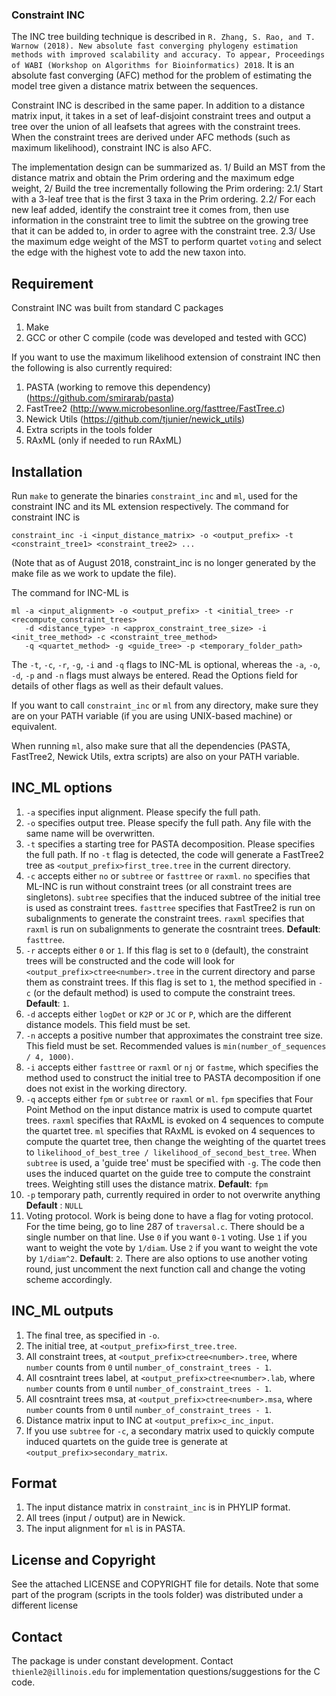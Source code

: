 ### Constraint INC

The INC tree building technique is described in `R. Zhang, S. Rao, and T. Warnow (2018). New absolute fast converging phylogeny estimation methods with improved scalability and accuracy. To appear, Proceedings of WABI (Workshop on Algorithms for Bioinformatics) 2018`. It is an absolute fast converging (AFC) method for the problem of estimating the model tree given a distance matrix between the sequences. 

Constraint INC is described in the same paper. In addition to a distance matrix input, it takes in a set of leaf-disjoint constraint trees and output a tree over the union of all leafsets that agrees with the constraint trees. When the constraint trees are derived under AFC methods (such as maximum likelihood), constraint INC is also AFC. 

The implementation design can be summarized as. 1/ Build an MST from the distance matrix and obtain the Prim ordering and the maximum edge weight, 2/ Build the tree incrementally following the Prim ordering: 2.1/ Start with a 3-leaf tree that is the first 3 taxa in the Prim ordering. 2.2/ For each new leaf added, identify the constraint tree it comes from, then use information in the constraint tree to limit the subtree on the growing tree that it can be added to, in order to agree with the constraint tree. 2.3/ Use the maximum edge weight of the MST to perform quartet `voting` and select the edge with the highest vote to add the new taxon into.  

## Requirement
Constraint INC was built from standard C packages 
1. Make
2. GCC or other C compile (code was developed and tested with GCC) 

If you want to use the maximum likelihood extension of constraint INC then the following is also currently required:
1. PASTA (working to remove this dependency) (https://github.com/smirarab/pasta) 
2. FastTree2 (http://www.microbesonline.org/fasttree/FastTree.c)
3. Newick Utils (https://github.com/tjunier/newick_utils)
4. Extra scripts in the tools folder
5. RAxML (only if needed to run RAxML)

## Installation
Run `make` to generate the binaries `constraint_inc` and `ml`, used for the constraint INC and its ML extension respectively. The command for constraint INC is 
```
constraint_inc -i <input_distance_matrix> -o <output_prefix> -t <constraint_tree1> <constraint_tree2> ... 
```
(Note that as of August 2018, constraint_inc is no longer generated by the make file as we work to update the file).

The command for INC-ML is 
```
ml -a <input_alignment> -o <output_prefix> -t <initial_tree> -r <recompute_constraint_trees> 
   -d <distance_type> -n <approx_constraint_tree_size> -i <init_tree_method> -c <constraint_tree_method> 
   -q <quartet_method> -g <guide_tree> -p <temporary_folder_path>
```
The `-t`, `-c`, `-r`, `-g`, `-i` and `-q` flags to INC-ML is optional, whereas the `-a`, `-o`, `-d`, `-p` and `-n` flags must always be entered. Read the Options field for details of other flags as well as their default values. 

If you want to call `constraint_inc` or `ml` from any directory, make sure they are on your PATH variable (if you are using UNIX-based machine) or equivalent. 

When running `ml`, also make sure that all the dependencies (PASTA, FastTree2, Newick Utils, extra scripts) are also on your PATH variable. 

## INC_ML options
1. `-a` specifies input alignment. Please specify the full path.
2. `-o` specifies output tree. Please specify the full path. Any file with the same name will be overwritten.
3. `-t` specifies a starting tree for PASTA decomposition. Please specifies the full path. If no `-t` flag is detected, the code will generate a FastTree2 tree as `<output_prefix>first_tree.tree` in the current directory.
4. `-c` accepts either `no` or `subtree` or `fasttree` or `raxml`. `no` specifies that ML-INC is run without constraint trees (or all constraint trees are singletons). `subtree` specifies that the induced subtree of the initial tree is used as constraint trees. `fasttree` specifies that FastTree2 is run on subalignments to generate the constraint trees. `raxml` specifies that `raxml` is run on subalignments to generate the cosntraint trees. __Default__: `fasttree`.
5. `-r` accepts either `0` or `1`. If this flag is set to `0` (default), the constraint trees will be constructed and the code will look for `<output_prefix>ctree<number>.tree` in the current directory and parse them as constraint trees. If this flag is set to `1`, the method specified in `-c` (or the default method) is used to compute the constraint trees. __Default__: `1`. 
6. `-d` accepts either `logDet` or `K2P` or `JC` or `P`, which are the different distance models. This field must be set.
7. `-n` accepts a positive number that approximates the constraint tree size. This field must be set. Recommended values is `min(number_of_sequences / 4, 1000)`. 
8. `-i` accepts either `fasttree` or `raxml` or `nj` or `fastme`, which specifies the method used to construct the initial tree to PASTA decomposition if one does not exist in the working directory.
9. `-q` accepts either `fpm` or `subtree` or `raxml` or `ml`. `fpm` specifies that Four Point Method on the input distance matrix is used to compute quartet trees. `raxml` specifies that RAxML is evoked on 4 sequences to compute the quartet tree. `ml` specifies that RAxML is evoked on 4 sequences to compute the quartet tree, then change the weighting of the quartet trees to `likelihood_of_best_tree / likelihood_of_second_best_tree`. When `subtree` is used, a 'guide tree' must be specified with `-g`. The code then uses the induced quartet on the guide tree to compute the constraint trees. Weighting still uses the distance matrix. __Default__: `fpm`
10. `-p` temporary path, currently required in order to not overwrite anything __Default__ : `NULL`
11. Voting protocol. Work is being done to have a flag for voting protocol. For the time being, go to line 287 of `traversal.c`. There should be a single number on that line. Use `0` if you want `0-1` voting. Use `1` if you want to weight the vote by `1/diam`. Use `2` if you want to weight the vote by `1/diam^2`. __Default__: `2`. There are also options to use another voting round, just uncomment the next function call and change the voting scheme accordingly. 

## INC_ML outputs
1. The final tree, as specified in `-o`. 
2. The initial tree, at `<output_prefix>first_tree.tree`.
3. All constraint trees, at `<output_prefix>ctree<number>.tree`, where `number` counts from `0` until `number_of_constraint_trees - 1`.
4. All cosntraint trees label, at `<output_prefix>ctree<number>.lab`, where `number` counts from `0` until `number_of_constraint_trees - 1`.
5. All cosntraint trees msa, at `<output_prefix>ctree<number>.msa`, where `number` counts from `0` until `number_of_constraint_trees - 1`.
6. Distance matrix input to INC at `<output_prefix>c_inc_input`.
7. If you use `subtree` for `-c`, a secondary matrix used to quickly compute induced quartets on the guide tree is generate at `<output_prefix>secondary_matrix`. 

## Format
1. The input distance matrix in `constraint_inc` is in PHYLIP format. 
2. All trees (input / output) are in Newick.
3. The input alignment for `ml` is in PASTA.

## License and Copyright
See the attached LICENSE and COPYRIGHT file for details. Note that some part of the program (scripts in the tools folder) was distributed under a different license

## Contact
The package is under constant development. Contact `thienle2@illinois.edu` for implementation questions/suggestions for the C code. 
